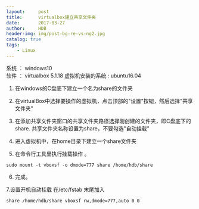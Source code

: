 ```yaml
---
layout:     post
title:      virtualbox建立共享文件夹
date:       2017-03-27
author:     HDB
header-img: img/post-bg-re-vs-ng2.jpg
catalog: true
tags:
    - Linux
---
```


系统 ： windows10   
软件 ： virtualbox 5.1.18
虚拟机安装的系统 : ubuntu16.04

1. 在windows的C盘底下建立一个名为share的文件夹

2. 在virtualBox中选择要操作的虚拟机，点击顶部的"设置"按钮，然后选择"共享文件夹"

3. 在添加共享文件夹窗口的共享文件夹路径选择刚创建的文件夹，即C盘底下的share. 共享文件夹名称设置为share，不要勾选"自动挂载"

4. 进入虚拟机中，在home目录下建立一个share文件夹

5. 在命令行工具里执行挂载操作 。
~~~
sudo mount -t vboxsf -o dmode=777 share /home/hdb/share
~~~

6. 完成。

7.设置开机自动挂载
在/etc/fstab 末尾加入
```
share /home/hdb/share vboxsf rw,dmode=777,auto 0 0
```